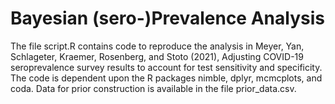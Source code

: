 # Bayesian (sero-)Prevalence Analysis

The file script.R contains code to reproduce the analysis in Meyer, Yan, Schlageter, Kraemer, Rosenberg, and Stoto (2021), Adjusting COVID-19 seroprevalence survey results to account for test sensitivity and specificity. The code is dependent upon the R packages nimble, dplyr, mcmcplots, and coda. Data for prior construction is available in the file prior_data.csv.


